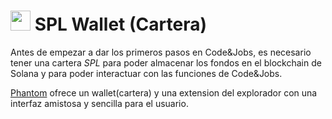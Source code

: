 # <img src="https://cdn.jsdelivr.net/gh/trustwallet/assets@master/blockchains/solana/info/logo.png" width="32px" height="32px"> SPL Wallet (Cartera)


Antes de empezar a dar los primeros pasos en Code&Jobs, es necesario tener una cartera *SPL* para poder almacenar los fondos en el blockchain de Solana y para poder interactuar con las funciones de Code&Jobs.

[Phantom](https://phantom.app/) ofrece un wallet(cartera) y una extension del explorador con una interfaz amistosa y sencilla para el usuario.